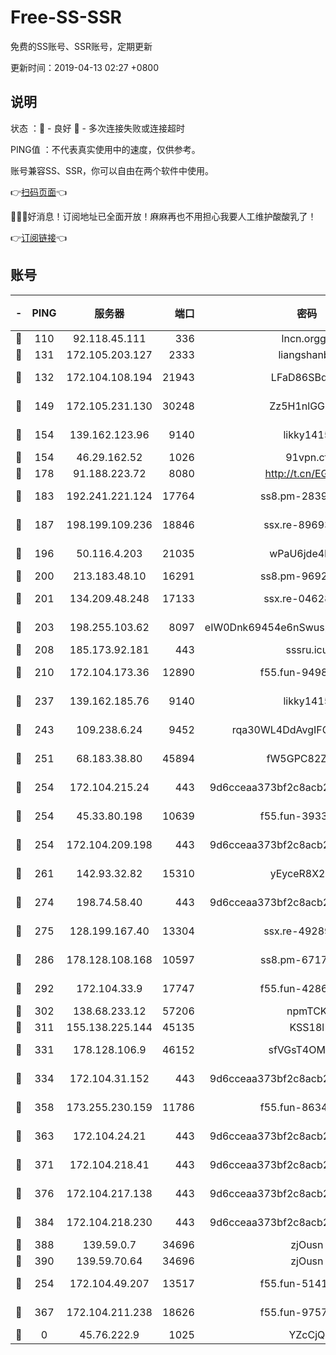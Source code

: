 # Free-SS-SSR

免费的SS账号、SSR账号，定期更新

更新时间：2019-04-13 02:27 +0800

## 说明

状态     ：🙂 - 良好 🙁 - 多次连接失败或连接超时

PING值   ：不代表真实使用中的速度，仅供参考。

账号兼容SS、SSR，你可以自由在两个软件中使用。

👉[扫码页面](https://liesauer.github.io/Free-SS-SSR/)👈

🎉🎉🎉好消息！订阅地址已全面开放！麻麻再也不用担心我要人工维护酸酸乳了！

👉[订阅链接](https://www.liesauer.net/yogurt/subscribe?ACCESS_TOKEN=DAYxR3mMaZAsaqUb)👈

## 账号

|-|PING|服务器|端口|密码|加密方式|区域|
|:----:|:----:|:-----:|-----:|:----:|:----:|:----:|
|🙂|110|92.118.45.111|336|lncn.orgg8|rc4|JP|
|🙂|131|172.105.203.127|2333|liangshanbo|chacha20|JP|
|🙂|132|172.104.108.194|21943|LFaD86SBq2lY|aes-256-cfb|JP|
|🙂|149|172.105.231.130|30248|Zz5H1nlGGKHx|aes-256-cfb|JP|
|🙂|154|139.162.123.96|9140|likky1415|aes-256-cfb|JP|
|🙂|154|46.29.162.52|1026|91vpn.cf|rc4-md5|RU|
|🙂|178|91.188.223.72|8080|http://t.cn/EGJIyrl|rc4-md5|RU|
|🙂|183|192.241.221.124|17764|ss8.pm-28390943|aes-256-cfb|US|
|🙂|187|198.199.109.236|18846|ssx.re-89693716|aes-256-cfb|US|
|🙂|196|50.116.4.203|21035|wPaU6jde4NZT|aes-256-cfb|US|
|🙂|200|213.183.48.10|16291|ss8.pm-96924335|rc4-md5|RU|
|🙂|201|134.209.48.248|17133|ssx.re-04628910|aes-256-cfb|US|
|🙂|203|198.255.103.62|8097|eIW0Dnk69454e6nSwuspv9DmS201tQ0D|aes-256-cfb|US|
|🙂|208|185.173.92.181|443|sssru.icu|rc4-md5|RU|
|🙂|210|172.104.173.36|12890|f55.fun-94987367|aes-256-cfb|SG|
|🙂|237|139.162.185.76|9140|likky1415|aes-256-cfb|DE|
|🙂|243|109.238.6.24|9452|rqa30WL4DdAvgIFG6Fs3znzTa|aes-256-cfb|FR|
|🙂|251|68.183.38.80|45894|fW5GPC82Z97G|aes-256-cfb|GB|
|🙂|254|172.104.215.24|443|9d6cceaa373bf2c8acb22e60b6a58be6|aes-256-cfb|US|
|🙂|254|45.33.80.198|10639|f55.fun-39338506|aes-256-cfb|US|
|🙂|254|172.104.209.198|443|9d6cceaa373bf2c8acb22e60b6a58be6|aes-256-cfb|US|
|🙂|261|142.93.32.82|15310|yEyceR8X2EVd|aes-256-cfb|GB|
|🙂|274|198.74.58.40|443|9d6cceaa373bf2c8acb22e60b6a58be6|aes-256-cfb|US|
|🙂|275|128.199.167.40|13304|ssx.re-49289283|aes-256-cfb|SG|
|🙂|286|178.128.108.168|10597|ss8.pm-67175616|aes-256-cfb|SG|
|🙂|292|172.104.33.9|17747|f55.fun-42868273|aes-256-cfb|SG|
|🙂|302|138.68.233.12|57206|npmTCK|rc4-md5|US|
|🙂|311|155.138.225.144|45135|KSS18l|rc4-md5|US|
|🙂|331|178.128.106.9|46152|sfVGsT4OMxHC|aes-256-cfb|SG|
|🙂|334|172.104.31.152|443|9d6cceaa373bf2c8acb22e60b6a58be6|aes-256-cfb|US|
|🙂|358|173.255.230.159|11786|f55.fun-86343613|aes-256-cfb|US|
|🙂|363|172.104.24.21|443|9d6cceaa373bf2c8acb22e60b6a58be6|aes-256-cfb|US|
|🙂|371|172.104.218.41|443|9d6cceaa373bf2c8acb22e60b6a58be6|aes-256-cfb|US|
|🙂|376|172.104.217.138|443|9d6cceaa373bf2c8acb22e60b6a58be6|aes-256-cfb|US|
|🙂|384|172.104.218.230|443|9d6cceaa373bf2c8acb22e60b6a58be6|aes-256-cfb|US|
|🙂|388|139.59.0.7|34696|zjOusn|chacha20|IN|
|🙂|390|139.59.70.64|34696|zjOusn|chacha20|IN|
|🙂|254|172.104.49.207|13517|f55.fun-51412965|aes-256-cfb|SG|
|🙂|367|172.104.211.238|18626|f55.fun-97572948|aes-256-cfb|US|
|🙁|0|45.76.222.9|1025|YZcCjQ|rc4-md5|JP|
